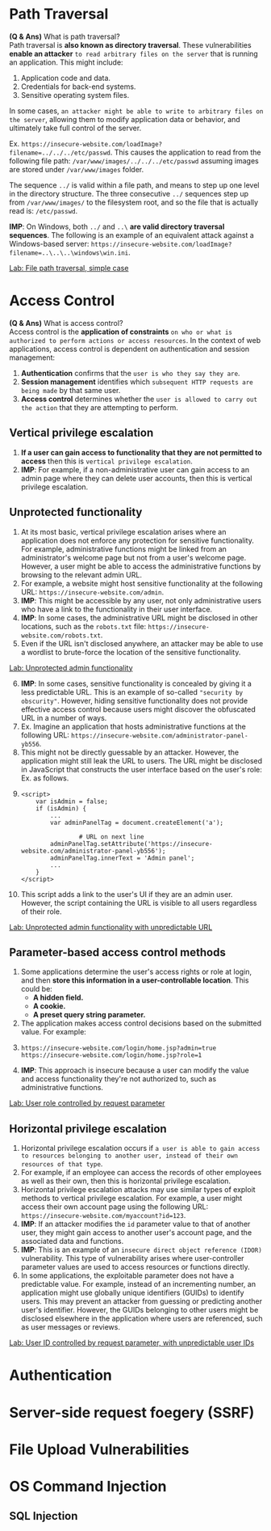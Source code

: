 # Path Traversal

**(Q & Ans)** What is path traversal? <br>
Path traversal is **also known as directory traversal**. These vulnerabilities **enable an attacker** `to read arbitrary files on the server` that is running an application. This might include:
  1.  Application code and data.
  2.  Credentials for back-end systems.
  3.  Sensitive operating system files.</br>

In some cases, `an attacker might be able to write to arbitrary files on the server`, allowing them to modify application data or behavior, and ultimately take full control of the server.

Ex. `https://insecure-website.com/loadImage?filename=../../../etc/passwd`. This causes the application to read from the following file path: `/var/www/images/../../../etc/passwd` assuming images are stored under `/var/www/images` folder.

The sequence `../` is valid within a file path, and means to step up one level in the directory structure. The three consecutive `../` sequences step up from `/var/www/images/` to the filesystem root, and so the file that is actually read is: `/etc/passwd`.

**IMP**: On Windows, both `../` and `..\` **are valid directory traversal sequences**. The following is an example of an equivalent attack against a Windows-based server: `https://insecure-website.com/loadImage?filename=..\..\..\windows\win.ini`.

[Lab: File path traversal, simple case](https://github.com/Lord-Edward/Web-Security-Academy-Learning-Paths/blob/main/00.%20Lab%20Files/Lab%3A%20File%20path%20traversal%2C%20simple%20case.md)

# Access Control

**(Q & Ans)** What is access control? <br>
Access control is the **application of constraints** `on who or what is authorized to perform actions or access resources`. In the context of web applications, access control is dependent on authentication and session management:
  1.  **Authentication** confirms that the `user is who they say they are`.
  2.  **Session management** identifies which `subsequent HTTP requests are being made` by that same user.
  3.  **Access control** determines whether the `user is allowed to carry out the action` that they are attempting to perform.</br>

## Vertical privilege escalation

1.  **If a user can gain access to functionality that they are not permitted to access** then this is `vertical privilege escalation`.
2.  **IMP**: For example, if a non-administrative user can gain access to an admin page where they can delete user accounts, then this is vertical privilege escalation.

## Unprotected functionality

1.  At its most basic, vertical privilege escalation arises where an application does not enforce any protection for sensitive functionality. For example, administrative functions might be linked from an administrator's welcome page but not from a user's welcome page. However, a user might be able to access the administrative functions by browsing to the relevant admin URL.
2.  For example, a website might host sensitive functionality at the following URL: `https://insecure-website.com/admin`.
3.  **IMP**: This might be accessible by any user, not only administrative users who have a link to the functionality in their user interface.
4.  **IMP**: In some cases, the administrative URL might be disclosed in other locations, such as the `robots.txt` file: `https://insecure-website.com/robots.txt`.
5.  Even if the URL isn't disclosed anywhere, an attacker may be able to use a wordlist to brute-force the location of the sensitive functionality.

[Lab: Unprotected admin functionality](https://github.com/Lord-Edward/Web-Security-Academy-Learning-Paths/blob/main/00.%20Lab%20Files/Lab%3A%20Unprotected%20admin%20functionality.md)

6.  **IMP**: In some cases, sensitive functionality is concealed by giving it a less predictable URL. This is an example of so-called `"security by obscurity"`. However, hiding sensitive functionality does not provide effective access control because users might discover the obfuscated URL in a number of ways.
7.  Ex. Imagine an application that hosts administrative functions at the following URL: `https://insecure-website.com/administrator-panel-yb556`.
8.  This might not be directly guessable by an attacker. However, the application might still leak the URL to users. The URL might be disclosed in JavaScript that constructs the user interface based on the user's role: Ex. as follows.
9.  ```
    <script>
    	var isAdmin = false;
    	if (isAdmin) {
    		...
    		var adminPanelTag = document.createElement('a');

                    # URL on next line
    		adminPanelTag.setAttribute('https://insecure-website.com/administrator-panel-yb556');
    		adminPanelTag.innerText = 'Admin panel';
    		...
    	}
    </script>
    ```
10.  This script adds a link to the user's UI if they are an admin user. However, the script containing the URL is visible to all users regardless of their role.

[Lab: Unprotected admin functionality with unpredictable URL](https://github.com/Lord-Edward/Web-Security-Academy-Learning-Paths/blob/main/00.%20Lab%20Files/Lab%3A%20Unprotected%20admin%20functionality%20with%20unpredictable%20URL.md)

## Parameter-based access control methods

1.  Some applications determine the user's access rights or role at login, and then **store this information in a user-controllable location**. This could be:
     -  **A hidden field.**
     -  **A cookie.**
     -  **A preset query string parameter.**
3.  The application makes access control decisions based on the submitted value. For example:
4.  ```
    https://insecure-website.com/login/home.jsp?admin=true
    https://insecure-website.com/login/home.jsp?role=1
    ```
5.  **IMP**: This approach is insecure because a user can modify the value and access functionality they're not authorized to, such as administrative functions.

[Lab: User role controlled by request parameter](https://github.com/Lord-Edward/Web-Security-Academy-Learning-Paths/blob/main/00.%20Lab%20Files/Lab%3A%20User%20role%20controlled%20by%20request%20parameter.md)

## Horizontal privilege escalation

1.  Horizontal privilege escalation occurs if `a user is able to gain access to resources belonging to another user, instead of their own resources of that type`.
2.  For example, if an employee can access the records of other employees as well as their own, then this is horizontal privilege escalation.
3.  Horizontal privilege escalation attacks may use similar types of exploit methods to vertical privilege escalation. For example, a user might access their own account page using the following URL: `https://insecure-website.com/myaccount?id=123`.
4.  **IMP**: If an attacker modifies the `id` parameter value to that of another user, they might gain access to another user's account page, and the associated data and functions.
5.  **IMP**: This is an example of an `insecure direct object reference (IDOR)` vulnerability. This type of vulnerability arises where user-controller parameter values are used to access resources or functions directly.
6.  In some applications, the exploitable parameter does not have a predictable value. For example, instead of an incrementing number, an application might use globally unique identifiers (GUIDs) to identify users. This may prevent an attacker from guessing or predicting another user's identifier. However, the GUIDs belonging to other users might be disclosed elsewhere in the application where users are referenced, such as user messages or reviews.

[Lab: User ID controlled by request parameter, with unpredictable user IDs](https://github.com/Lord-Edward/Web-Security-Academy-Learning-Paths/blob/main/00.%20Lab%20Files/Lab%3A%20User%20ID%20controlled%20by%20request%20parameter%2C%20with%20unpredictable%20user%20IDs.md)





# Authentication

# Server-side request foegery (SSRF)

# File Upload Vulnerabilities

# OS Command Injection

## SQL Injection

